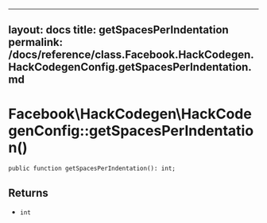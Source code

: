 
***

layout: docs
title: getSpacesPerIndentation
permalink: /docs/reference/class.Facebook.HackCodegen.HackCodegenConfig.getSpacesPerIndentation.md
---







# Facebook\\HackCodegen\\HackCodegenConfig::getSpacesPerIndentation()




``` Hack
public function getSpacesPerIndentation(): int;
```




## Returns




+ ` int `